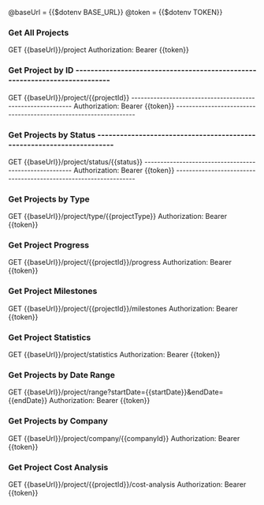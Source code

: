 @baseUrl = {{$dotenv BASE_URL}}
@token = {{$dotenv TOKEN}}

### Get All Projects
GET {{baseUrl}}/project
Authorization: Bearer {{token}}

### Get Project by ID ---------------------------------------------------------------------------
GET {{baseUrl}}/project/{{projectId}} -----------------------------------------------------------
Authorization: Bearer {{token}} -----------------------------------------------------------------

### Get Projects by Status ----------------------------------------------------------------------
GET {{baseUrl}}/project/status/{{status}} -------------------------------------------------------
Authorization: Bearer {{token}} -----------------------------------------------------------------

### Get Projects by Type
GET {{baseUrl}}/project/type/{{projectType}}
Authorization: Bearer {{token}}

### Get Project Progress
GET {{baseUrl}}/project/{{projectId}}/progress
Authorization: Bearer {{token}}

### Get Project Milestones
GET {{baseUrl}}/project/{{projectId}}/milestones
Authorization: Bearer {{token}}

### Get Project Statistics
GET {{baseUrl}}/project/statistics
Authorization: Bearer {{token}}

### Get Projects by Date Range
GET {{baseUrl}}/project/range?startDate={{startDate}}&endDate={{endDate}}
Authorization: Bearer {{token}}

### Get Projects by Company
GET {{baseUrl}}/project/company/{{companyId}}
Authorization: Bearer {{token}}

### Get Project Cost Analysis
GET {{baseUrl}}/project/{{projectId}}/cost-analysis
Authorization: Bearer {{token}}